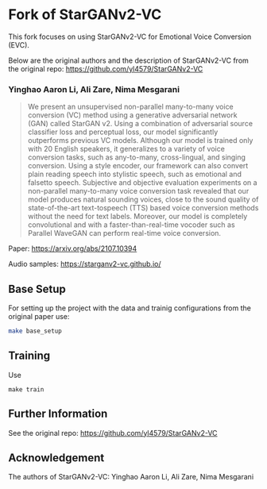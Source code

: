 # Fork of StarGANv2-VC
This fork focuses on using StarGANv2-VC for Emotional Voice Conversion (EVC).


Below are the original authors and the description of StarGANv2-VC from the original repo: https://github.com/yl4579/StarGANv2-VC

### Yinghao Aaron Li, Ali Zare, Nima Mesgarani

> We present an unsupervised non-parallel many-to-many voice conversion (VC) method using a generative adversarial network (GAN) called StarGAN v2. Using a combination of adversarial source classifier loss and perceptual loss, our model significantly outperforms previous VC models. Although our model is trained only with 20 English speakers, it generalizes to a variety of voice conversion tasks, such as any-to-many, cross-lingual, and singing conversion. Using a style encoder, our framework can also convert plain reading speech into stylistic speech, such as emotional and falsetto speech. Subjective and objective evaluation experiments on a non-parallel many-to-many voice conversion task revealed that our model produces natural sounding voices, close to the sound quality of state-of-the-art text-tospeech (TTS) based voice conversion methods without the need for text labels. Moreover, our model is completely convolutional and with a faster-than-real-time vocoder such as Parallel WaveGAN can perform real-time voice conversion.

Paper: https://arxiv.org/abs/2107.10394

Audio samples: https://starganv2-vc.github.io/

## Base Setup
For setting up the project with the data and trainig configurations from the original paper use:
```bash
make base_setup
```

## Training
Use
```
make train
```

## Further Information
See the original repo: https://github.com/yl4579/StarGANv2-VC

## Acknowledgement
The authors of StarGANv2-VC: Yinghao Aaron Li, Ali Zare, Nima Mesgarani
